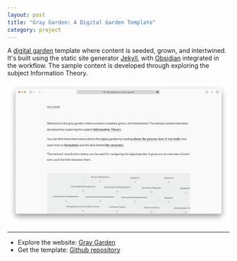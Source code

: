 ```yaml
---
layout: post
title: "Gray Garden: A Digital Garden Template"
category: project
---
```


A [digital garden](https://maggieappleton.com/garden-history) template where content is seeded, grown, and intertwined. It's built using the static site generator [Jekyll](https://jekyllrb.com/docs/), with [Obsidian](https://obsidian.md/) integrated in the workflow. The sample content is developed through exploring the subject Information Theory.

<div class="text-above-footnotes-below"><img href="https://rebecca-rui-gray-garden.netlify.app/" src="/assets/media/gray_garden.png"></div>

---

<ul class=credits>
  <li>Explore the website: <a target="_blank" rel="noreferrer noopener" href="https://rebecca-rui-gray-garden.netlify.app/">Gray Garden</a></li>
  <li>Get the template: <a target="_blank" rel="noreferrer noopener" href="https://github.com/iurrrui/gray_garden">Github repository</a></li>
</ul>

